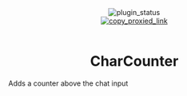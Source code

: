 <div align="center">
	<img alt="plugin_status" src="https://img.shields.io/badge/plugin_status-proxied-80DEEA?style=for-the-badge&labelColor=263238" />
	<br/>
	<a href="https://vd-plugins.github.io/proxy/gabe616.github.io/VendettaPlugins/char-counter">
		<img alt="copy_proxied_link" src="https://img.shields.io/badge/copy_proxied_link-263238?style=for-the-badge" />
	</a>
</div>
<br/>
<div align="center">
	<h1>CharCounter</h1>
</div>

Adds a counter above the chat input